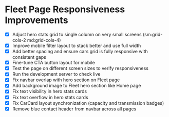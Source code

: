 # Fleet Page Responsiveness Improvements

- [x] Adjust hero stats grid to single column on very small screens (sm:grid-cols-2 md:grid-cols-4)
- [x] Improve mobile filter layout to stack better and use full width
- [x] Add better spacing and ensure cars grid is fully responsive with consistent gaps
- [x] Fine-tune CTA button layout for mobile
- [x] Test the page on different screen sizes to verify responsiveness
- [x] Run the development server to check live
- [x] Fix navbar overlap with hero section on Fleet page
- [x] Add background image to Fleet hero section like Home page
- [x] Fix text visibility in hero stats cards
- [x] Fix text overflow in hero stats cards
- [x] Fix CarCard layout synchronization (capacity and transmission badges)
- [x] Remove blue contact header from navbar across all pages
